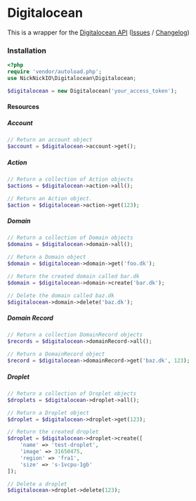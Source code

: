 Digitalocean
============

This is a wrapper for the [Digitalocean API](https://developers.digitalocean.com/v2/) ([Issues](https://github.com/digitalocean/api-v2/issues) / [Changelog](https://github.com/digitalocean/api-v2/issues))

### Installation
```php
<?php
require 'vendor/autoload.php';
use NickNickIO\Digitalocean\Digitalocean;

$digitalocean = new Digitalocean('your_access_token');
```

#### Resources

##### Account
```php
// Return an account object
$account = $digitalocean->account->get();
```

##### Action
```php
// Return a collection of Action objects
$actions = $digitalocean->action->all();

// Return an Action object.
$action = $digitalocean->action->get(123);
```

##### Domain
```php
// Return a collection of Domain objects
$domains = $digitalocean->domain->all();

// Return a Domain object
$domain = $digitalocean->domain->get('foo.dk');

// Return the created domain called bar.dk
$domain = $digitalocean->domain->create('bar.dk');

// Delete the domain called baz.dk
$digitalocean->domain->delete('baz.dk');
```

##### Domain Record
```php
// Return a collection DomainRecord objects
$records = $digitalocean->domainRecord->all();

// Return a DomainRecord object
$record = $digitalocean->domainRecord->get('baz.dk', 123);
```
##### Droplet
```php
// Return a collection of Droplet objects
$droplets = $digitalocean->droplet->all();

// Return a Droplet object
$droplet = $digitalocean->droplet->get(123);

// Return the created droplet
$droplet = $digitalocean->droplet->create([
    'name' => 'test-droplet',
    'image' => 31650475,
    'region' => 'fra1',
    'size' => 's-1vcpu-1gb'
]);

// Delete a droplet
$digitalocean->droplet->delete(123);
```
